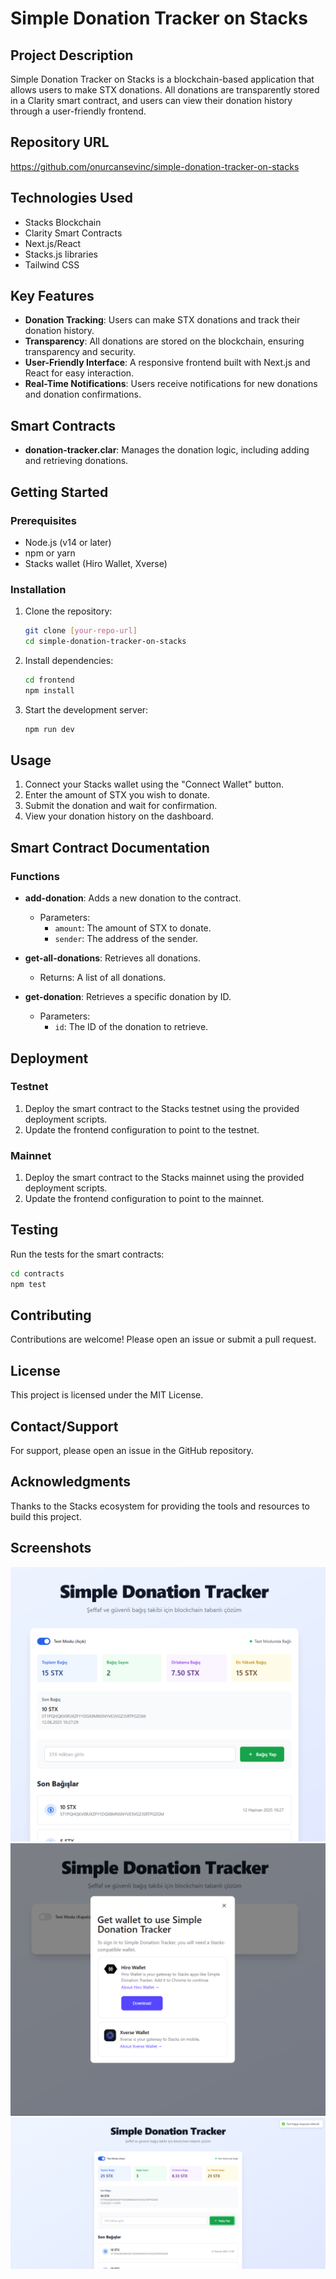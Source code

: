 # Simple Donation Tracker on Stacks

## Project Description

Simple Donation Tracker on Stacks is a blockchain-based application that allows users to make STX donations. All donations are transparently stored in a Clarity smart contract, and users can view their donation history through a user-friendly frontend.

## Repository URL

https://github.com/onurcansevinc/simple-donation-tracker-on-stacks

## Technologies Used

-   Stacks Blockchain
-   Clarity Smart Contracts
-   Next.js/React
-   Stacks.js libraries
-   Tailwind CSS

## Key Features

-   **Donation Tracking**: Users can make STX donations and track their donation history.
-   **Transparency**: All donations are stored on the blockchain, ensuring transparency and security.
-   **User-Friendly Interface**: A responsive frontend built with Next.js and React for easy interaction.
-   **Real-Time Notifications**: Users receive notifications for new donations and donation confirmations.

## Smart Contracts

-   **donation-tracker.clar**: Manages the donation logic, including adding and retrieving donations.

## Getting Started

### Prerequisites

-   Node.js (v14 or later)
-   npm or yarn
-   Stacks wallet (Hiro Wallet, Xverse)

### Installation

1. Clone the repository:

    ```bash
    git clone [your-repo-url]
    cd simple-donation-tracker-on-stacks
    ```

2. Install dependencies:

    ```bash
    cd frontend
    npm install
    ```

3. Start the development server:
    ```bash
    npm run dev
    ```

## Usage

1. Connect your Stacks wallet using the "Connect Wallet" button.
2. Enter the amount of STX you wish to donate.
3. Submit the donation and wait for confirmation.
4. View your donation history on the dashboard.

## Smart Contract Documentation

### Functions

-   **add-donation**: Adds a new donation to the contract.

    -   Parameters:
        -   `amount`: The amount of STX to donate.
        -   `sender`: The address of the sender.

-   **get-all-donations**: Retrieves all donations.

    -   Returns: A list of all donations.

-   **get-donation**: Retrieves a specific donation by ID.
    -   Parameters:
        -   `id`: The ID of the donation to retrieve.

## Deployment

### Testnet

1. Deploy the smart contract to the Stacks testnet using the provided deployment scripts.
2. Update the frontend configuration to point to the testnet.

### Mainnet

1. Deploy the smart contract to the Stacks mainnet using the provided deployment scripts.
2. Update the frontend configuration to point to the mainnet.

## Testing

Run the tests for the smart contracts:

```bash
cd contracts
npm test
```

## Contributing

Contributions are welcome! Please open an issue or submit a pull request.

## License

This project is licensed under the MIT License.

## Contact/Support

For support, please open an issue in the GitHub repository.

## Acknowledgments

Thanks to the Stacks ecosystem for providing the tools and resources to build this project.

## Screenshots

![Main Page](screenshots/main.png)
![Wallet Connection](screenshots/wallet.png)
![Alert Notification](screenshots/alert.png)
